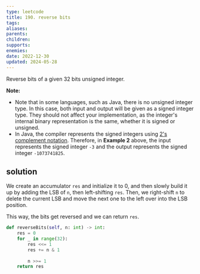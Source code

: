 ```yaml
---
type: leetcode
title: 190. reverse bits
tags:
aliases: 
parents: 
children: 
supports: 
enemies:
date: 2022-12-30
updated: 2024-05-28
---
```


Reverse bits of a given 32 bits unsigned integer.

**Note:**

- Note that in some languages, such as Java, there is no unsigned integer type. In this case, both input and output will be given as a signed integer type. They should not affect your implementation, as the integer's internal binary representation is the same, whether it is signed or unsigned.
- In Java, the compiler represents the signed integers using [2's complement notation](https://en.wikipedia.org/wiki/Two%27s_complement). Therefore, in **Example 2** above, the input represents the signed integer `-3` and the output represents the signed integer `-1073741825`.

## solution

We create an accumulator `res` and initialize it to 0, and then slowly build it up by adding the LSB of `n`, then left-shifting `res`. Then, we right-shift `n` to delete the current LSB and move the next one to the left over into the LSB position.

This way, the bits get reversed and we can return `res`.

```python
def reverseBits(self, n: int) -> int:
	res = 0
	for _ in range(32):
		res <<= 1
		res += n & 1
	  
		n >>= 1
	return res
```

